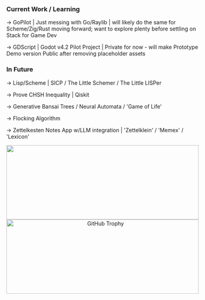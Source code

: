 ### Current Work / Learning ###

-> GoPilot | Just messing with Go/Raylib | will likely do the same for Scheme/Zig/Rust moving forward; want to explore plenty before settling on Stack for Game Dev

-> GDScript | Godot v4.2 Pilot Project | Private for now - will make Prototype Demo version Public after removing placeholder assets

### In Future ###
-> Lisp/Scheme | SICP / The Little Schemer / The Little LISPer

-> Prove CHSH Inequality | Qiskit

-> Generative Bansai Trees / Neural Automata / 'Game of Life'

-> Flocking Algorithm

-> Zettelkesten Notes App w/LLM integration | 'Zettelklein' / 'Memex' / 'Lexicon'

<div align="center">  
  <img width="100%" height="195px" src="https://github-readme-stats.vercel.app/api/top-langs/?username=Mawjad&layout=compact&hide_border=true&title_color=00bfbf&text_color=00bfbf&bg_color=0d1117" />
</div>

<div align="center">
  <img width="100%" height="195px" src="https://github-profile-trophy.vercel.app/?username=Mawjad&layout=compact&hide_border=true&title_color=00bfbf&text_color=00bfbf&bg_color=0d1117" alt="GitHub Trophy" />
</div>
